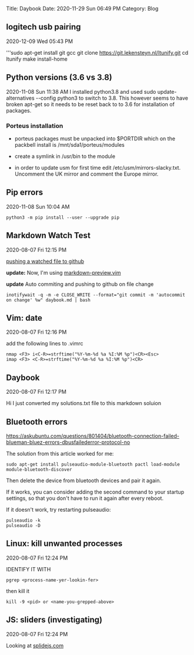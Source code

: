 Title: Daybook
Date: 2020-11-29 Sun 06:49 PM
Category: Blog
 
## logitech usb pairing
2020-12-09 Wed 05:43 PM

'''sudo apt-get install git gcc
git clone https://git.lekensteyn.nl/ltunify.git
cd ltunify
make install-home


## Python versions (3.6 vs 3.8)
2020-11-08 Sun 11:38 AM
I installed python3.8 and used 
    sudo update-alternatives --config python3
to switch to 3.8. This however seems to have broken apt-get so it needs to be reset back to to 3.6 for installation of packages.

### Porteus installation
- porteus packages must be unpacked into $PORTDIR which on the packbell install is /mnt/sda1/porteus/modules

- create a symlink in /usr/bin to the module

- in order to update usm for first time edit /etc/usm/mirrors-slacky.txt. Uncomment the UK mirror and comment the Europe mirror.

## Pip errors
2020-11-08 Sun 10:04 AM

    python3 -m pip install --user --upgrade pip

## Markdown Watch Test 
2020-08-07 Fri 12:15 PM

[pushing a watched file to github](https://gist.github.com/darencard/5d42319abcb6ec32bebf6a00ecf99e86)

**update:** Now, I'm using [markdown-preview.vim](https://github.com/iamcco/markdown-preview.vim)

**update** Auto commiting and pushing to github on file change

    inotifywait -q -m -e CLOSE_WRITE --format="git commit -m 'autocommit on change' %w" daybook.md | bash

## Vim: date
2020-08-07 Fri 12:16 PM

add the following lines to .vimrc


    nmap <F3> i<C-R>=strftime("%Y-%m-%d %a %I:%M %p")<CR><Esc>
    imap <F3> <C-R>=strftime("%Y-%m-%d %a %I:%M %p")<CR>

## Daybook
2020-08-07 Fri 12:17 PM

Hi I just converted my solutions.txt file to this markdown soluion

## Bluetooth errors

https://askubuntu.com/questions/801404/bluetooth-connection-failed-blueman-bluez-errors-dbusfailederror-protocol-no

The solution from this article worked for me:

    sudo apt-get install pulseaudio-module-bluetooth pactl load-module module-bluetooth-discover

Then delete the device from bluetooth devices and pair it again.

If it works, you can consider adding the second command to your startup settings, so that you don't have to run it again after every reboot.

If it doesn't work, try restarting pulseaudio:

    pulseaudio -k
    pulseaudio -D


## Linux: kill unwanted processes
2020-08-07 Fri 12:24 PM

IDENTIFY IT WITH

    pgrep <process-name-yer-lookin-fer>

then kill it
  
    kill -9 <pid> or <name-you-grepped-above>

## JS: sliders (investigating)
2020-08-07 Fri 12:24 PM

Looking at [splidejs.com](https://www.splidejs.com)
